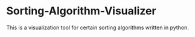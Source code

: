 # Sorting-Algorithm-Visualizer
This is a visualization tool for certain sorting algorithms written in python.
